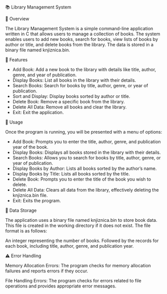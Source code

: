 📚 Library Management System

📜 Overview

The Library Management System is a simple command-line application written in C that allows users to manage a collection of books. 
The system enables users to add new books, search for books, view lists of books by author or title, and delete books from the library. 
The data is stored in a binary file named knjiznica.bin.

🚀 Features

- Add Book: Add a new book to the library with details like title, author, genre, and year of publication.
- Display Books: List all books in the library with their details.
- Search Books: Search for books by title, author, genre, or year of publication.
- Sort and Display: Display books sorted by author or title.
- Delete Book: Remove a specific book from the library.
- Delete All Data: Remove all books and clear the library.
- Exit: Exit the application.

📖 Usage

Once the program is running, you will be presented with a menu of options:

- Add Book: Prompts you to enter the title, author, genre, and publication year of the book.
- Display Books: Displays all books stored in the library with their details.
- Search Books: Allows you to search for books by title, author, genre, or year of publication.
- Display Books by Author: Lists all books sorted by the author’s name.
- Display Books by Title: Lists all books sorted by the title.
- Delete Book: Prompts you to enter the title of the book you wish to delete.
- Delete All Data: Clears all data from the library, effectively deleting the knjiznica.bin file.
- Exit: Exits the program.

💾 Data Storage

The application uses a binary file named knjiznica.bin to store book data. This file is created in the working directory if it does not exist. The file format is as follows:

An integer representing the number of books.
Followed by the records for each book, including title, author, genre, and publication year.

⚠️ Error Handling

Memory Allocation Errors: The program checks for memory allocation failures and reports errors if they occur.

File Handling Errors: The program checks for errors related to file operations and provides appropriate error messages.
